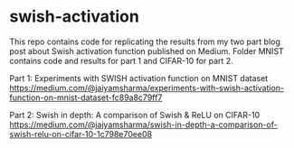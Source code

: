 # swish-activation
This repo contains code for replicating the results from my two part blog post about Swish activation function published on Medium. Folder MNIST contains code and results for part 1 and CIFAR-10 for part 2.

Part 1: Experiments with SWISH activation function on MNIST dataset
https://medium.com/@jaiyamsharma/experiments-with-swish-activation-function-on-mnist-dataset-fc89a8c79ff7

Part 2: Swish in depth: A comparison of Swish & ReLU on CIFAR-10
https://medium.com/@jaiyamsharma/swish-in-depth-a-comparison-of-swish-relu-on-cifar-10-1c798e70ee08
